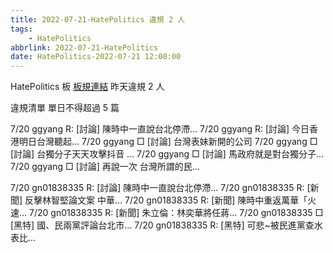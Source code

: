 ```yaml
---
title: 2022-07-21-HatePolitics 違規 2 人
tags:
    - HatePolitics
abbrlink: 2022-07-21-HatePolitics
date: HatePolitics-2022-07-21 12:00:00
---
```

HatePolitics 板 [板規連結](https://www.ptt.cc/bbs/HatePolitics/M.1617115262.A.D60.html)
昨天違規 2 人
<!-- more -->

違規清單
單日不得超過 5 篇

7/20 ggyang R: [討論] 陳時中一直說台北停滯…
7/20 ggyang R: [討論] 今日香港明日台灣聽起…
7/20 ggyang □ [討論] 台灣表妹新開的公司
7/20 ggyang □ [討論] 台獨分子天天攻擊抖音 …
7/20 ggyang □ [討論] 馬政府就是對台獨分子…
7/20 ggyang □ [討論] 再說一次 台灣所謂的民…

7/20 gn01838335 R: [討論] 陳時中一直說台北停滯…
7/20 gn01838335 R: [新聞] 反擊林智堅論文案 中華…
7/20 gn01838335 R: [新聞] 陳時中重返萬華「火速…
7/20 gn01838335 R: [新聞] 朱立倫：林奕華將任蔣…
7/20 gn01838335 □ [黑特] 國、民兩黨評論台北市…
7/20 gn01838335 R: [黑特] 可悲~被民進黨查水表比…